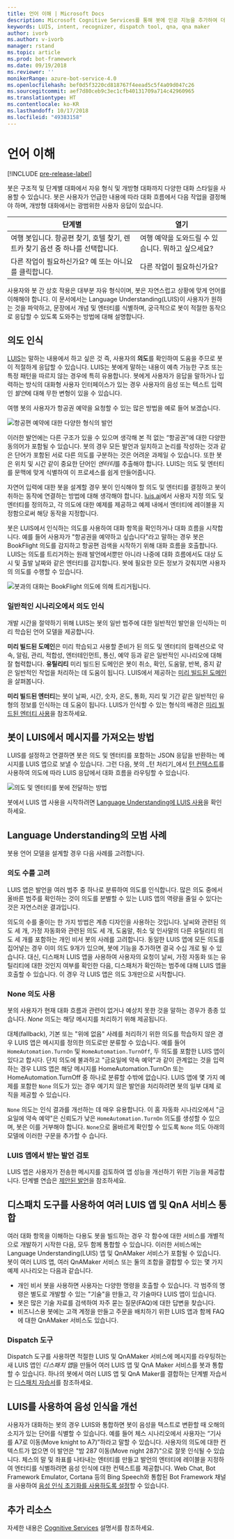 ```yaml
---
title: 언어 이해 | Microsoft Docs
description: Microsoft Cognitive Services를 통해 봇에 인공 지능을 추가하여 더 유용하고 매력적으로 만드는 방법에 대해 알아봅니다.
keywords: LUIS, intent, recognizer, dispatch tool, qna, qna maker
author: ivorb
ms.author: v-ivorb
manager: rstand
ms.topic: article
ms.prod: bot-framework
ms.date: 09/19/2018
ms.reviewer: ''
monikerRange: azure-bot-service-4.0
ms.openlocfilehash: bef0d5f3220cd818767f4eead5c5f4a09d047c26
ms.sourcegitcommit: aef7d80ceb9c3ec1cfb40131709a714c42960965
ms.translationtype: HT
ms.contentlocale: ko-KR
ms.lasthandoff: 10/17/2018
ms.locfileid: "49383158"
---
```

# <a name="language-understanding"></a>언어 이해

[!INCLUDE [pre-release-label](../includes/pre-release-label.md)]

봇은 구조적 및 단계별 대화에서 자유 형식 및 개방형 대화까지 다양한 대화 스타일을 사용할 수 있습니다. 봇은 사용자가 언급한 내용에 따라 대화 흐름에서 다음 작업을 결정해야 하며, 개방형 대화에서는 광범위한 사용자 응답이 있습니다.

| 단계별 | 열기 |
|------|------|
| 여행 봇입니다. 항공편 찾기, 호텔 찾기, 렌트카 찾기 옵션 중 하나를 선택합니다. | 여행 예약을 도와드릴 수 있습니다. 뭐하고 싶으세요? |
| 다른 작업이 필요하신가요? 예 또는 아니요를 클릭합니다. | 다른 작업이 필요하신가요? |

사용자와 봇 간 상호 작용은 대부분 자유 형식이며, 봇은 자연스럽고 상황에 맞게 언어를 이해해야 합니다. 이 문서에서는 Language Understanding(LUIS)이 사용자가 원하는 것을 파악하고, 문장에서 개념 및 엔터티를 식별하며, 궁극적으로 봇이 적절한 동작으로 응답할 수 있도록 도와주는 방법에 대해 설명합니다.

## <a name="recognize-intent"></a>의도 인식

[LUIS](https://docs.microsoft.com/en-us/azure/cognitive-services/luis/home)는 말하는 내용에서 하고 싶은 것 즉, 사용자의 **의도**를 확인하여 도움을 주므로 봇이 적절하게 응답할 수 있습니다. LUIS는 봇에게 말하는 내용이 예측 가능한 구조 또는 특정 패턴을 따르지 않는 경우에 특히 유용합니다. 봇에게 사용자가 응답을 말하거나 입력하는 방식의 대화형 사용자 인터페이스가 있는 경우 사용자의 음성 또는 텍스트 입력인 *발언*에 대해 무한 변형이 있을 수 있습니다.

여행 봇의 사용자가 항공권 예약을 요청할 수 있는 많은 방법을 예로 들어 보겠습니다.

![항공편 예약에 대한 다양한 형식의 발언](media/cognitive-services-add-bot-language/cognitive-services-luis-utterances.png)

이러한 발언에는 다른 구조가 있을 수 있으며 생각해 본 적 없는 “항공권”에 대한 다양한 동의어가 포함될 수 있습니다. 봇의 경우 모든 발언과 일치하고 논리를 작성하는 것과 같은 단어가 포함된 서로 다른 의도를 구분하는 것은 어려운 과제일 수 있습니다. 또한 봇은 위치 및 시간 같이 중요한 단어인 *엔터티*를 추출해야 합니다. LUIS는 의도 및 엔터티를 문맥에 맞게 식별하여 이 프로세스를 쉽게 만들어줍니다.

자연어 입력에 대한 봇을 설계할 경우 봇이 인식해야 할 의도 및 엔터티를 결정하고 봇이 취하는 동작에 연결하는 방법에 대해 생각해야 합니다. [luis.ai](https://www.luis.ai)에서 사용자 지정 의도 및 엔터티를 정의하고, 각 의도에 대한 예제를 제공하고 예제 내에서 엔터티에 레이블을 지정함으로써 해당 동작을 지정합니다.

봇은 LUIS에서 인식하는 의도를 사용하여 대화 항목을 확인하거나 대화 흐름을 시작합니다. 예를 들어 사용자가 "항공권을 예약하고 싶습니다"라고 말하는 경우 봇은 BookFlight 의도를 감지하고 항공편 검색을 시작하기 위해 대화 흐름을 호출합니다. LUIS는 의도를 트리거하는 원래 발언에서뿐만 아니라 나중에 대화 흐름에서도 대상 도시 및 출발 날짜와 같은 엔터티를 감지합니다. 봇에 필요한 모든 정보가 갖춰지면 사용자의 의도를 수행할 수 있습니다.

![봇과의 대화는 BookFlight 의도에 의해 트리거됩니다.](media/cognitive-services-add-bot-language/cognitive-services-luis-conversation-high-level.png)

### <a name="recognize-intent-in-common-scenarios"></a>일반적인 시나리오에서 의도 인식

개발 시간을 절약하기 위해 LUIS는 봇의 일반 범주에 대한 일반적인 발언을 인식하는 미리 학습된 언어 모델을 제공합니다. 

**미리 빌드된 도메인**은 미리 학습되고 사용할 준비가 된 의도 및 엔터티의 컬렉션으로 약속, 알림, 관리, 적합성, 엔터테인먼트, 통신, 예약 등과 같은 일반적인 시나리오에 대해 잘 협력합니다. **유틸리티** 미리 빌드된 도메인은 봇이 취소, 확인, 도움말, 반복, 중지 같은 일반적인 작업을 처리하는 데 도움이 됩니다. LUIS에서 제공하는 [미리 빌드된 도메인](https://docs.microsoft.com/en-us/azure/cognitive-services/LUIS/luis-how-to-use-prebuilt-domains)을 살펴봅니다.

**미리 빌드된 엔터티**는 봇이 날짜, 시간, 숫자, 온도, 통화, 지리 및 기간 같은 일반적인 유형의 정보를 인식하는 데 도움이 됩니다. LUIS가 인식할 수 있는 형식의 배경은 [미리 빌드된 엔터티 사용](https://docs.microsoft.com/en-us/azure/cognitive-services/LUIS/pre-builtentities)을 참조하세요.

## <a name="how-your-bot-gets-messages-from-luis"></a>봇이 LUIS에서 메시지를 가져오는 방법

LUIS를 설정하고 연결하면 봇은 의도 및 엔터티를 포함하는 JSON 응답을 반환하는 메시지를 LUIS 앱으로 보낼 수 있습니다. 그런 다음, 봇의 _턴 처리기_에서 [턴 컨텍스트](~/v4sdk/bot-builder-basics.md#defining-a-turn)를 사용하여 의도에 따라 LUIS 응답에서 대화 흐름을 라우팅할 수 있습니다. 

![의도 및 엔터티를 봇에 전달하는 방법](./media/cognitive-services-add-bot-language/cognitive-services-luis-message-flow-bot-code.png)

봇에서 LUIS 앱 사용을 시작하려면 [Language Understanding에 LUIS 사용](https://docs.microsoft.com/en-us/azure/bot-service/bot-builder-howto-v4-luis?view=azure-bot-service-4.0)을 확인하세요.

## <a name="best-practices-for-language-understanding"></a>Language Understanding의 모범 사례

봇용 언어 모델을 설계할 경우 다음 사례를 고려합니다.

### <a name="consider-the-number-of-intents"></a>의도 수를 고려

LUIS 앱은 발언을 여러 범주 중 하나로 분류하여 의도를 인식합니다. 많은 의도 중에서 올바른 범주를 확인하는 것이 의도를 분별할 수 있는 LUIS 앱의 역량을 줄일 수 있다는 것은 자연스러운 결과입니다.

의도의 수를 줄이는 한 가지 방법은 계층 디자인을 사용하는 것입니다. 날씨와 관련된 의도 세 개, 가정 자동화와 관련된 의도 세 개, 도움말, 취소 및 인사말의 다른 유틸리티 의도 세 개를 포함하는 개인 비서 봇의 사례를 고려합니다. 동일한 LUIS 앱에 모든 의도를 집어넣는 경우 이미 의도 9개가 있으며, 봇에 기능을 추가하면 결국 수십 개로 될 수 있습니다. 대신, 디스패처 LUIS 앱을 사용하여 사용자의 요청이 날씨, 가정 자동화 또는 유틸리티에 대한 것인지 여부를 확인한 다음, 디스패처가 확인하는 범주에 대해 LUIS 앱을 호출할 수 있습니다. 이 경우 각 LUIS 앱은 의도 3개만으로 시작합니다.

### <a name="use-a-none-intent"></a>None 의도 사용

봇의 사용자가 현재 대화 흐름과 관련이 없거나 예상치 못한 것을 말하는 경우가 종종 있습니다. _None_ 의도는 해당 메시지를 처리하기 위해 제공됩니다.

대체(fallback), 기본 또는 "위에 없음" 사례를 처리하기 위한 의도를 학습하지 않은 경우 LUIS 앱은 메시지를 정의한 의도로만 분류할 수 있습니다. 예를 들어 `HomeAutomation.TurnOn` 및 `HomeAutomation.TurnOff`, 두 의도를 포함한 LUIS 앱이 있다고 합시다. 단지 의도에 불과하고 "금요일에 약속 예약"과 같이 관계없는 것을 입력하는 경우 LUIS 앱은 해당 메시지를 HomeAutomation.TurnOn 또는 HomeAutomation.TurnOff 중 하나로 분류할 수밖에 없습니다. LUIS 앱에 몇 가지 예제를 포함한 `None` 의도가 있는 경우 예기치 않은 발언을 처리하려면 봇의 일부 대체 로직을 제공할 수 있습니다.

`None` 의도는 인식 결과를 개선하는 데 매우 유용합니다. 이 홈 자동화 시나리오에서 "금요일에 약속 예약"은 신뢰도가 낮은 `HomeAutomation.TurnOn` 의도를 생성할 수 있으며, 봇은 이를 거부해야 합니다. `None`으로 올바르게 확인할 수 있도록 `None` 의도 아래의 모델에 이러한 구문을 추가할 수 습니다.

### <a name="review-the-utterances-that-luis-app-receives"></a>LUIS 앱에서 받는 발언 검토

LUIS 앱은 사용자가 전송한 메시지를 검토하여 앱 성능을 개선하기 위한 기능을 제공합니다. 단계별 연습은 [제안된 발언](https://docs.microsoft.com/azure/cognitive-services/LUIS/label-suggested-utterances)을 참조하세요.


## <a name="integrate-multiple-luis-apps-and-qna-services-with-the-dispatch-tool"></a>디스패치 도구를 사용하여 여러 LUIS 앱 및 QnA 서비스 통합

여러 대화 항목을 이해하는 다용도 봇을 빌드하는 경우 각 함수에 대한 서비스를 개별적으로 개발하기 시작한 다음, 모두 함께 통합할 수 있습니다. 이러한 서비스에는 Language Understanding(LUIS) 앱 및 QnAMaker 서비스가 포함될 수 있습니다. 봇이 여러 LUIS 앱, 여러 QnAMaker 서비스 또는 둘의 조합을 결합할 수 있는 몇 가지 예제 시나리오는 다음과 같습니다.

* 개인 비서 봇을 사용하면 사용자는 다양한 명령을 호출할 수 있습니다. 각 범주의 명령은 별도로 개발할 수 있는 "기술"을 만들고, 각 기술마다 LUIS 앱이 있습니다.
* 봇은 많은 기술 자료를 검색하여 자주 묻는 질문(FAQ)에 대한 답변을 찾습니다.
* 비즈니스용 봇에는 고객 계정을 만들고 주문을 배치하기 위한 LUIS 앱과 함께 FAQ에 대한 QnAMaker 서비스도 있습니다.  

### <a name="the-dispatch-tool"></a>Dispatch 도구

Dispatch 도구를 사용하면 적절한 LUIS 및 QnAMaker 서비스에 메시지를 라우팅하는 새 LUIS 앱인 *디스패치 앱*을 만들어 여러 LUIS 앱 및 QnA Maker 서비스를 봇과 통합할 수 있습니다. 하나의 봇에서 여러 LUIS 앱 및 QnA Maker를 결합하는 단계별 자습서는 [디스패치 자습서](./bot-builder-tutorial-dispatch.md)를 참조하세요.

## <a name="use-luis-to-improve-speech-recognition"></a>LUIS를 사용하여 음성 인식을 개선

사용자가 대화하는 봇의 경우 LUIS와 통합하면 봇이 음성을 텍스트로 변환할 때 오해의 소지가 있는 단어를 식별할 수 있습니다.  예를 들어 체스 시나리오에서 사용자는 “기사를 A7로 이동(Move knight to A7)”하라고 말할 수 있습니다. 사용자의 의도에 대한 컨텍스트가 없으면 이 발언은 "밤 287 이동(Move night 287)"으로 잘못 인식될 수 있습니다. 체스의 말 및 좌표를 나타내는 엔터티를 만들고 발언의 엔터티에 레이블을 지정하여 엔터티를 식별하려면 음성 인식에 대한 컨텍스트를 제공합니다. Web Chat, Bot Framework Emulator, Cortana 등의 Bing Speech와 통합된 Bot Framework 채널을 사용하여 [음성 인식 초기화를 사용하도록 설정](https://docs.microsoft.com/en-us/azure/bot-service/bot-service-manage-speech-priming?view=azure-bot-service-4.0)할 수 있습니다.  

## <a name="additional-resources"></a>추가 리소스
자세한 내용은 [Cognitive Services](https://docs.microsoft.com/en-us/azure/cognitive-services/) 설명서를 참조하세요.
